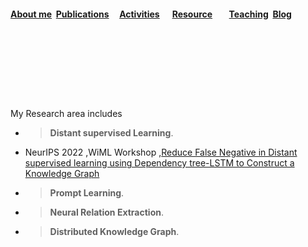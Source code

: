 #### [About me](./README.html)&nbsp; [Publications](./Publications.html)&nbsp; &nbsp; &nbsp;[Activities](./Activities.html)&nbsp; &nbsp; &nbsp; [Resource](./Resource.html)&nbsp; &nbsp; &nbsp;  &nbsp; [Teaching](./teaching.html)&nbsp; [Blog](./blog.html)&nbsp;

<p>&nbsp;</p>
<p>&nbsp;</p>
<p>&nbsp;</p>
<p>&nbsp;</p>
My Research area includes 


- >**Distant supervised Learning**.
- NeurIPS 2022 ,WiML Workshop ,[Reduce False Negative in Distant supervised learning using Dependency tree-LSTM to Construct a  Knowledge Graph](https://sites.google.com/view/wiml2022/program) 
- >**Prompt Learning**.
- >**Neural Relation Extraction**. 
- >**Distributed Knowledge Graph**. 







